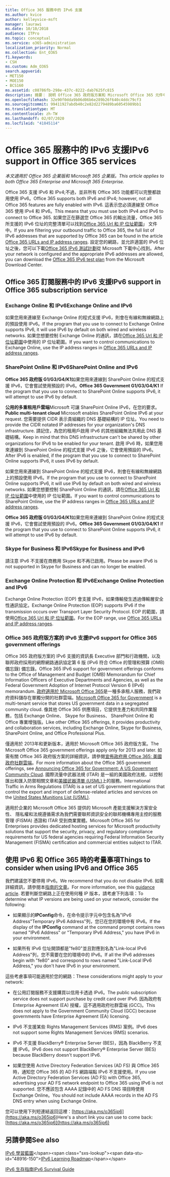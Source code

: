 ```yaml
---
title: Office 365 服務中的 IPv6 支援
ms.author: kvice
author: kelleyvice-msft
manager: laurawi
ms.date: 10/10/2018
audience: ITPro
ms.topic: conceptual
ms.service: o365-administration
localization_priority: Normal
ms.collection: Ent_O365
f1.keywords:
- CSH
ms.custom: Adm_O365
search.appverid:
- MET150
- MOE150
- BCS160
ms.assetid: c08786fb-298e-437c-8222-dab7625fc815
description: 摘要： 說明 Office 365 政府版方案和 Microsoft Office 365 元件中的 IPv6 支援。
ms.openlocfilehash: 32e90f0dda9b06d06b6e289b26f640c4ddc79cf3
ms.sourcegitcommit: 99411927abdb40c2e82d2279489ba60545989bb1
ms.translationtype: MT
ms.contentlocale: zh-TW
ms.lasthandoff: 02/07/2020
ms.locfileid: "41845114"
---
```

# <a name="ipv6-support-in-office-365-services"></a><span data-ttu-id="48916-103">Office 365 服務中的 IPv6 支援</span><span class="sxs-lookup"><span data-stu-id="48916-103">IPv6 support in Office 365 services</span></span>

<span data-ttu-id="48916-104">*本文適用於 Office 365 企業版和 Microsoft 365 企業版。*</span><span class="sxs-lookup"><span data-stu-id="48916-104">*This article applies to both Office 365 Enterprise and Microsoft 365 Enterprise.*</span></span>

<span data-ttu-id="48916-105">Office 365 支援 IPv6 和 IPv4;不過，並非所有 Office 365 功能都可以完整都啟用使用 IPv6。</span><span class="sxs-lookup"><span data-stu-id="48916-105">Office 365 supports both IPv6 and IPv4; however, not all Office 365 features are fully enabled with IPv6.</span></span> <span data-ttu-id="48916-106">這表示您必須連線至 Office 365 使用 IPv4 和 IPv6。</span><span class="sxs-lookup"><span data-stu-id="48916-106">This means that you must use both IPv4 and IPv6 to connect to Office 365.</span></span> <span data-ttu-id="48916-107">如果您正在篩選您 Office 365 的輸出流量，Office 365 所支援的 IPv6 位址的完整清單可以找到[Office 365 Url 和 IP 位址範圍](urls-and-ip-address-ranges.md)」 文件中。</span><span class="sxs-lookup"><span data-stu-id="48916-107">If you are filtering your outbound traffic to Office 365, the full list of IPv6 addresses that are supported by Office 365 can be found in the article [Office 365 URLs and IP address ranges](urls-and-ip-address-ranges.md).</span></span> <span data-ttu-id="48916-108">設定您的網路，並允許適當的 IPv6 位址之後，您可以下載[Office 365 IPv6 測試計劃](https://go.microsoft.com/fwlink/?LinkId=293447)從 Microsoft 下載中心找到。</span><span class="sxs-lookup"><span data-stu-id="48916-108">After your network is configured and the appropriate IPv6 addresses are allowed, you can download the [Office 365 IPv6 test plan](https://go.microsoft.com/fwlink/?LinkId=293447) from the Microsoft Download Center.</span></span>
  
## <a name="ipv6-support-in-office-365-subscription-service"></a><span data-ttu-id="48916-109">Office 365 訂閱服務中的 IPv6 支援</span><span class="sxs-lookup"><span data-stu-id="48916-109">IPv6 support in Office 365 subscription service</span></span>

### <a name="exchange-online-and-ipv6"></a><span data-ttu-id="48916-110">Exchange Online 和 IPv6</span><span class="sxs-lookup"><span data-stu-id="48916-110">Exchange Online and IPv6</span></span>

<span data-ttu-id="48916-111">如果您用來連線至 Exchange Online 的程式支援 IPv6，則會在有線和無線網路上的預設使用 IPv6。</span><span class="sxs-lookup"><span data-stu-id="48916-111">If the program that you use to connect to Exchange Online supports IPv6, it will use IPv6 by default on both wired and wireless networks.</span></span> <span data-ttu-id="48916-112">如果您想要控制 Exchange Online 的通訊，請在[Office 365 Url 和 IP 位址範圍](urls-and-ip-address-ranges.md)中使用的 IP 位址範圍。</span><span class="sxs-lookup"><span data-stu-id="48916-112">If you want to control communications to Exchange Online, use the IP address ranges in [Office 365 URLs and IP address ranges](urls-and-ip-address-ranges.md).</span></span>
  
### <a name="sharepoint-online-and-ipv6"></a><span data-ttu-id="48916-113">SharePoint Online 和 IPv6</span><span class="sxs-lookup"><span data-stu-id="48916-113">SharePoint Online and IPv6</span></span>

 <span data-ttu-id="48916-114">**Office 365 政府版 G1/G3/G4/K1**如果您用來連線到 SharePoint Online 的程式支援 IPv6，它會嘗試使用預設的 IPv6。</span><span class="sxs-lookup"><span data-stu-id="48916-114">**Office 365 Government G1/G3/G4/K1** If the program that you use to connect to SharePoint Online supports IPv6, it will attempt to use IPv6 by default.</span></span>
  
 <span data-ttu-id="48916-115">**公用的多重租用戶雲端**Microsoft 可讓 SharePoint Online IPv6，在您的要求。</span><span class="sxs-lookup"><span data-stu-id="48916-115">**Public multi-tenant cloud** Microsoft enables SharePoint Online IPv6 at your request.</span></span> <span data-ttu-id="48916-116">您需要提供 CIDR 表示貴組織的 DNS 基礎結構的 IP 位址。</span><span class="sxs-lookup"><span data-stu-id="48916-116">You need to provide the CIDR notated IP addresses for your organization's DNS infrastructure.</span></span> <span data-ttu-id="48916-117">請記住，為您的租用戶啟用 IPv6 的其他組織無法共用此 DNS 基礎結構。</span><span class="sxs-lookup"><span data-stu-id="48916-117">Keep in mind that this DNS infrastructure can't be shared by other organizations for IPv6 to be enabled for your tenant.</span></span> <span data-ttu-id="48916-118">啟用 IPv6 時，如果您用來連線到 SharePoint Online 的程式支援 IPv6 之後，它會使用預設的 IPv6。</span><span class="sxs-lookup"><span data-stu-id="48916-118">After IPv6 is enabled, if the program that you use to connect to SharePoint Online supports IPv6, it uses IPv6 by default.</span></span>
  
<span data-ttu-id="48916-119">如果您用來連線到 SharePoint Online 的程式支援 IPv6，則會在有線和無線網路上的預設使用 IPv6。</span><span class="sxs-lookup"><span data-stu-id="48916-119">If the program that you use to connect to SharePoint Online supports IPv6, it will use IPv6 by default on both wired and wireless networks.</span></span> <span data-ttu-id="48916-120">如果您想要控制 SharePoint Online 的通訊，請在[Office 365 Url 和 IP 位址範圍](urls-and-ip-address-ranges.md)中使用的 IP 位址範圍。</span><span class="sxs-lookup"><span data-stu-id="48916-120">If you want to control communications to SharePoint Online, use the IP address ranges in [Office 365 URLs and IP address ranges](urls-and-ip-address-ranges.md).</span></span>
  
 <span data-ttu-id="48916-121">**Office 365 政府版 G1/G3/G4/K1**如果您用來連線到 SharePoint Online 的程式支援 IPv6，它會嘗試使用預設的 IPv6。</span><span class="sxs-lookup"><span data-stu-id="48916-121">**Office 365 Government G1/G3/G4/K1** If the program that you use to connect to SharePoint Online supports IPv6, it will attempt to use IPv6 by default.</span></span>
  
### <a name="skype-for-business-and-ipv6"></a><span data-ttu-id="48916-122">Skype for Business 和 IPv6</span><span class="sxs-lookup"><span data-stu-id="48916-122">Skype for Business and IPv6</span></span>

<span data-ttu-id="48916-123">請注意 IPv6 不支援在商務用 Skype 和不再已啟用。</span><span class="sxs-lookup"><span data-stu-id="48916-123">Please be aware IPv6 is not supported in Skype for Business and can no longer be enabled.</span></span>
  
### <a name="exchange-online-protection-and-ipv6"></a><span data-ttu-id="48916-124">Exchange Online Protection 和 IPv6</span><span class="sxs-lookup"><span data-stu-id="48916-124">Exchange Online Protection and IPv6</span></span>

<span data-ttu-id="48916-125">Exchange Online Protection (EOP) 會支援 IPv6，如果傳輸發生透過傳輸層安全性通訊協定。</span><span class="sxs-lookup"><span data-stu-id="48916-125">Exchange Online Protection (EOP) supports IPv6 if the transmission occurs over Transport Layer Security Protocol.</span></span> <span data-ttu-id="48916-126">EOP 的範圍，請使用[Office 365 Url 和 IP 位址範圍](urls-and-ip-address-ranges.md)。</span><span class="sxs-lookup"><span data-stu-id="48916-126">For the EOP range, use [Office 365 URLs and IP address ranges](urls-and-ip-address-ranges.md).</span></span>
  
### <a name="ipv6-support-for-office-365-government-offerings"></a><span data-ttu-id="48916-127">Office 365 政府版方案的 IPv6 支援</span><span class="sxs-lookup"><span data-stu-id="48916-127">IPv6 support for Office 365 government offerings</span></span>

<span data-ttu-id="48916-128">Office 365 政府版方案的 IPv6 支援的資訊長 Executive 部門和行政機關，以及聯邦政府採用的網際網路通訊協定第 6 版 (IPv6 符合 Office 的管理和預算 (OMB) 備忘錄) 備忘錄。</span><span class="sxs-lookup"><span data-stu-id="48916-128">Office 365 IPv6 support for government offerings conforms to the Office of Management and Budget (OMB) Memorandum for Chief Information Officers of Executive Departments and Agencies, as well as the Federal Government Adoption of Internet Protocol Version 6 (IPv6) memorandum.</span></span> <span data-ttu-id="48916-129">[政府適用於 Microsoft Office 365](https://go.microsoft.com/fwlink/p/?LinkId=325414)是一種多承租人服務，我們政府資料儲存在單獨分開的社群雲端。</span><span class="sxs-lookup"><span data-stu-id="48916-129">[Microsoft Office 365 for Government](https://go.microsoft.com/fwlink/p/?LinkId=325414) is a multi-tenant service that stores US government data in a segregated community cloud.</span></span> <span data-ttu-id="48916-130">像其他 Office 365 供應項目，它提供生產力和共同作業服務，包括 Exchange Online、 Skype for Business、 SharePoint Online 和 Office 專業增強版。</span><span class="sxs-lookup"><span data-stu-id="48916-130">Like other Office 365 offerings, it provides productivity and collaboration services, including Exchange Online, Skype for Business, SharePoint Online, and Office Professional Plus.</span></span> 

<span data-ttu-id="48916-131">僅適用於 2013年和更新版本，適用於 Microsoft Office 365 政府版方案。</span><span class="sxs-lookup"><span data-stu-id="48916-131">The Microsoft Office 365 government offerings apply only for 2013 and later.</span></span> <span data-ttu-id="48916-132">如需有關 Office 365 政府版方案的詳細資訊，請參閱[宣佈政府用 Office 365: 美國政府社群雲端](https://go.microsoft.com/fwlink/p/?LinkId=325414)。</span><span class="sxs-lookup"><span data-stu-id="48916-132">For more information about the Office 365 government offerings, see [Announcing Office 365 for Government: A US Government Community Cloud](https://go.microsoft.com/fwlink/p/?LinkId=325414).</span></span> <span data-ttu-id="48916-133">國際流量中武器法規 (ITAR) 是一組的美國政府法規，以控制匯出和匯入防禦相關文章和[美國武器清單 (USML)](https://go.microsoft.com/fwlink/p/?LinkId=325415)上的服務。</span><span class="sxs-lookup"><span data-stu-id="48916-133">International Traffic in Arms Regulations (ITAR) is a set of US government regulations that control the export and import of defense-related articles and services on the [United States Munitions List (USML)](https://go.microsoft.com/fwlink/p/?LinkId=325415).</span></span> 

<span data-ttu-id="48916-134">適用於企業的 Microsoft Office 365 提供的 Microsoft 產能支援解決方案安全性、 隱私權和法規遵循需求為我們需要聯邦資訊安全的聯邦機構專用主控的服務管理 (FISMA) 憑證和 ITAR 受到商業實體。</span><span class="sxs-lookup"><span data-stu-id="48916-134">Microsoft Office 365 for Enterprises provides dedicated hosting services for Microsoft productivity solutions that support the security, privacy, and regulatory compliance requirements for US federal agencies requiring Federal Information Security Management (FISMA) certification and commercial entities subject to ITAR.</span></span>
  
## <a name="things-to-consider-when-using-ipv6-and-office-365"></a><span data-ttu-id="48916-135">使用 IPv6 和 Office 365 時的考量事項</span><span class="sxs-lookup"><span data-stu-id="48916-135">Things to consider when using IPv6 and Office 365</span></span>

<span data-ttu-id="48916-136">我們建議您不要停用 IPv6。</span><span class="sxs-lookup"><span data-stu-id="48916-136">We recommend that you do not disable IPv6.</span></span> <span data-ttu-id="48916-137">如需詳細資訊，請參閱本[指南的文章](https://support.microsoft.com/help/929852/guidance-for-configuring-ipv6-in-windows-for-advanced-users)。</span><span class="sxs-lookup"><span data-stu-id="48916-137">For more information, see this [guidance article](https://support.microsoft.com/help/929852/guidance-for-configuring-ipv6-in-windows-for-advanced-users).</span></span> <span data-ttu-id="48916-138">若要判斷您網路上正在使用何種 IP 版本，請考慮下列各項：</span><span class="sxs-lookup"><span data-stu-id="48916-138">To determine what IP versions are being used on your network, consider the following:</span></span>
  
- <span data-ttu-id="48916-139">如果顯示的**IPConfig**命令，在命令提示字元中包含名為"IPv6 Address"Temporary IPv6 Address"列，您已在您的環境中有 IPv6。</span><span class="sxs-lookup"><span data-stu-id="48916-139">If the display of the **IPConfig** command at the command prompt contains rows named "IPv6 Address" or "Temporary IPv6 Address," you have IPv6 in your environment.</span></span>

- <span data-ttu-id="48916-140">如果所有 IPv6 位址開頭都是"fe80"並且對應到名為"Link-local IPv6 Address"列，您不需要在您的環境中的 IPv6。</span><span class="sxs-lookup"><span data-stu-id="48916-140">If all the IPv6 addresses begin with "fe80" and correspond to rows named "Link-Local IPv6 Address," you don't have IPv6 in your environment.</span></span>

<span data-ttu-id="48916-141">這些考慮事項可能適用於您的網路：</span><span class="sxs-lookup"><span data-stu-id="48916-141">These considerations might apply to your network:</span></span>
  
- <span data-ttu-id="48916-142">在公用訂閱服務不支援購買以信用卡透過 IPv6。</span><span class="sxs-lookup"><span data-stu-id="48916-142">The public subscription service does not support purchase by credit card over IPv6.</span></span> <span data-ttu-id="48916-143">因為政府有 Enterprise Agreement (EA) 授權，這不適用政府社群雲端 (GCC)。</span><span class="sxs-lookup"><span data-stu-id="48916-143">This does not apply to the Government Community Cloud (GCC) because governments have Enterprise Agreement (EA) licensing.</span></span>

- <span data-ttu-id="48916-144">IPv6 不支援某些 Rights Management Services (RMS) 案例。</span><span class="sxs-lookup"><span data-stu-id="48916-144">IPv6 does not support some Rights Management Services (RMS) scenarios.</span></span>

- <span data-ttu-id="48916-145">IPv6 不支援 BlackBerry® Enterprise Server (BES)，因為 BlackBerry 不支援 IPv6。</span><span class="sxs-lookup"><span data-stu-id="48916-145">IPv6 does not support BlackBerry® Enterprise Server (BES) because BlackBerry doesn't support IPv6.</span></span>

- <span data-ttu-id="48916-146">如果您使用 Active Directory Federation Services (AD FS) 與 Office 365 時，通知您 Office 365 的 AD FS 網路端點 IPv6 不支援使用。</span><span class="sxs-lookup"><span data-stu-id="48916-146">If you use Active Directory Federation Services (AD FS) with Office 365, advertising your AD FS network endpoint to Office 365 using IPv6 is not supported.</span></span> <span data-ttu-id="48916-147">您不應該包含 AAAA 記錄中的 AD FS DNS 項目時使用 Exchange Online。</span><span class="sxs-lookup"><span data-stu-id="48916-147">You should not include AAAA records in the AD FS DNS entry when using Exchange Online.</span></span> 

<span data-ttu-id="48916-148">您可以使用下列短連結返回這裡：[https://aka.ms/o365ip6](https://aka.ms/o365ip6)</span><span class="sxs-lookup"><span data-stu-id="48916-148">Here's a short link you can use to come back: [https://aka.ms/o365ip6](https://aka.ms/o365ip6)</span></span>
  
## <a name="see-also"></a><span data-ttu-id="48916-149">另請參閱</span><span class="sxs-lookup"><span data-stu-id="48916-149">See also</span></span>

<span data-ttu-id="48916-150">[IPv6 學習藍圖](https://docs.microsoft.com/previous-versions/windows/it-pro/windows-server-2008-R2-and-2008/gg250710(v%3dws.10))</span><span class="sxs-lookup"><span data-stu-id="48916-150">[IPv6 Learning Roadmap](https://docs.microsoft.com/previous-versions/windows/it-pro/windows-server-2008-R2-and-2008/gg250710(v%3dws.10))</span></span>
  
[<span data-ttu-id="48916-151">IPv6 生存指南</span><span class="sxs-lookup"><span data-stu-id="48916-151">IPv6 Survival Guide</span></span>](https://social.technet.microsoft.com/wiki/contents/articles/1728.ipv6-survival-guide.aspx)
